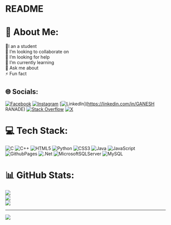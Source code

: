 # README

# 💫 About Me:
🔭I an a student  <br>👯 I’m looking to collaborate on<br>🤝 I’m looking for help <br>🌱 I’m currently learning<br>💬 Ask me about<br>⚡ Fun fact


## 🌐 Socials:
[![Facebook](https://img.shields.io/badge/Facebook-%231877F2.svg?logo=Facebook&logoColor=white)](https://facebook.com/__ganesh.r__04) [![Instagram](https://img.shields.io/badge/Instagram-%23E4405F.svg?logo=Instagram&logoColor=white)](https://instagram.com/__ganesh.r__04) [![LinkedIn](https://img.shields.io/badge/LinkedIn-%230077B5.svg?logo=linkedin&logoColor=white)](https://linkedin.com/in/GANESH RANADE) [![Stack Overflow](https://img.shields.io/badge/-Stackoverflow-FE7A16?logo=stack-overflow&logoColor=white)](https://stackoverflow.com/users/18445628) [![X](https://img.shields.io/badge/X-black.svg?logo=X&logoColor=white)](https://x.com/ranadeganesh04) 

# 💻 Tech Stack:
![C](https://img.shields.io/badge/c-%2300599C.svg?style=for-the-badge&logo=c&logoColor=white) ![C++](https://img.shields.io/badge/c++-%2300599C.svg?style=for-the-badge&logo=c%2B%2B&logoColor=white) ![HTML5](https://img.shields.io/badge/html5-%23E34F26.svg?style=for-the-badge&logo=html5&logoColor=white) ![Python](https://img.shields.io/badge/python-3670A0?style=for-the-badge&logo=python&logoColor=ffdd54) ![CSS3](https://img.shields.io/badge/css3-%231572B6.svg?style=for-the-badge&logo=css3&logoColor=white) ![Java](https://img.shields.io/badge/java-%23ED8B00.svg?style=for-the-badge&logo=openjdk&logoColor=white) ![JavaScript](https://img.shields.io/badge/javascript-%23323330.svg?style=for-the-badge&logo=javascript&logoColor=%23F7DF1E) ![GithubPages](https://img.shields.io/badge/github%20pages-121013?style=for-the-badge&logo=github&logoColor=white) ![.Net](https://img.shields.io/badge/.NET-5C2D91?style=for-the-badge&logo=.net&logoColor=white) ![MicrosoftSQLServer](https://img.shields.io/badge/Microsoft%20SQL%20Server-CC2927?style=for-the-badge&logo=microsoft%20sql%20server&logoColor=white) ![MySQL](https://img.shields.io/badge/mysql-%2300000f.svg?style=for-the-badge&logo=mysql&logoColor=white)
# 📊 GitHub Stats:
![](https://github-readme-stats.vercel.app/api?username=ganeshranade&theme=tokyonight&hide_border=false&include_all_commits=false&count_private=false)<br/>
![](https://github-readme-streak-stats.herokuapp.com/?user=ganeshranade&theme=tokyonight&hide_border=false)<br/>
![](https://github-readme-stats.vercel.app/api/top-langs/?username=ganeshranade&theme=tokyonight&hide_border=false&include_all_commits=false&count_private=false&layout=compact)

---
[![](https://visitcount.itsvg.in/api?id=ganeshranade&icon=0&color=0)](https://visitcount.itsvg.in)

<!-- Proudly created with GPRM ( https://gprm.itsvg.in ) -->
